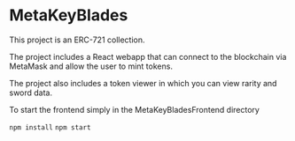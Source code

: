 # MetaKeyBlades

This project is an ERC-721 collection.

The project includes a React webapp that can connect to the blockchain via MetaMask and allow the user to mint tokens.

The project also includes a token viewer in which you can view rarity and sword data.

To start the frontend simply in the MetaKeyBladesFrontend directory

```npm install```
```npm start```
